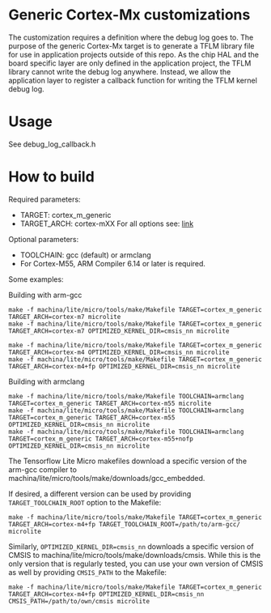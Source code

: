 <!-- mdformat off(b/169948621#comment2) -->

# Generic Cortex-Mx customizations

The customization requires a definition where the debug log goes to. The purpose
of the generic Cortex-Mx target is to generate a TFLM library file for use in
application projects outside of this repo. As the chip HAL and the board
specific layer are only defined in the application project, the TFLM library
cannot write the debug log anywhere. Instead, we allow the application layer to
register a callback function for writing the TFLM kernel debug log.

# Usage

See debug_log_callback.h

# How to build

Required parameters:

  - TARGET: cortex_m_generic
  - TARGET_ARCH: cortex-mXX For all options see: [link](https://github.com/machina/tflite-micro/tree/main/machina/lite/micro/tools/make/targets/cortex_m_generic_makefile.inc)

Optional parameters:

  - TOOLCHAIN: gcc (default) or armclang
  - For Cortex-M55, ARM Compiler 6.14 or later is required.

Some examples:

Building with arm-gcc

```
make -f machina/lite/micro/tools/make/Makefile TARGET=cortex_m_generic TARGET_ARCH=cortex-m7 microlite
make -f machina/lite/micro/tools/make/Makefile TARGET=cortex_m_generic TARGET_ARCH=cortex-m7 OPTIMIZED_KERNEL_DIR=cmsis_nn microlite

make -f machina/lite/micro/tools/make/Makefile TARGET=cortex_m_generic TARGET_ARCH=cortex-m4 OPTIMIZED_KERNEL_DIR=cmsis_nn microlite
make -f machina/lite/micro/tools/make/Makefile TARGET=cortex_m_generic TARGET_ARCH=cortex-m4+fp OPTIMIZED_KERNEL_DIR=cmsis_nn microlite
```

Building with armclang

```
make -f machina/lite/micro/tools/make/Makefile TOOLCHAIN=armclang TARGET=cortex_m_generic TARGET_ARCH=cortex-m55 microlite
make -f machina/lite/micro/tools/make/Makefile TOOLCHAIN=armclang TARGET=cortex_m_generic TARGET_ARCH=cortex-m55 OPTIMIZED_KERNEL_DIR=cmsis_nn microlite
make -f machina/lite/micro/tools/make/Makefile TOOLCHAIN=armclang TARGET=cortex_m_generic TARGET_ARCH=cortex-m55+nofp OPTIMIZED_KERNEL_DIR=cmsis_nn microlite
```

The Tensorflow Lite Micro makefiles download a specific version of the arm-gcc
compiler to machina/lite/micro/tools/make/downloads/gcc_embedded.

If desired, a different version can be used by providing `TARGET_TOOLCHAIN_ROOT`
option to the Makefile:

```
make -f machina/lite/micro/tools/make/Makefile TARGET=cortex_m_generic TARGET_ARCH=cortex-m4+fp TARGET_TOOLCHAIN_ROOT=/path/to/arm-gcc/ microlite
```

Similarly, `OPTIMIZED_KERNEL_DIR=cmsis_nn` downloads a specific version of CMSIS to
machina/lite/micro/tools/make/downloads/cmsis. While this is the only version
that is regularly tested, you can use your own version of CMSIS as well by
providing `CMSIS_PATH` to the Makefile:

```
make -f machina/lite/micro/tools/make/Makefile TARGET=cortex_m_generic TARGET_ARCH=cortex-m4+fp OPTIMIZED_KERNEL_DIR=cmsis_nn CMSIS_PATH=/path/to/own/cmsis microlite
```
